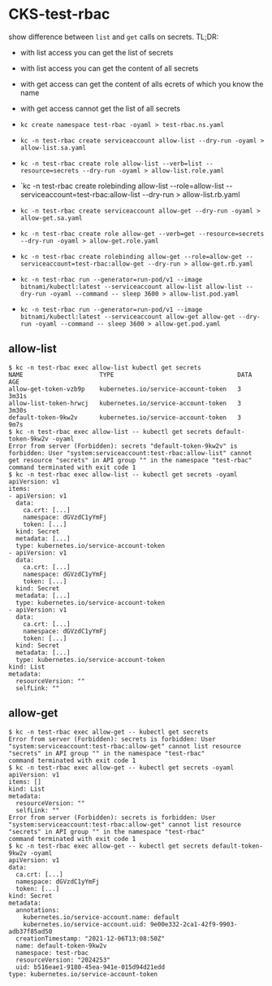# CKS-test-rbac
show difference between `list` and `get` calls on secrets.
TL;DR:
* with list access you can get the list of secrets
* with list access you can get the content of all secrets
* with get access can get the content of alls ecrets of which you know the name
* with get access cannot get the list of all secrets


* `kc create namespace test-rbac -oyaml > test-rbac.ns.yaml`

* `kc -n test-rbac create serviceaccount allow-list --dry-run -oyaml > allow-list.sa.yaml`
* `kc -n test-rbac create role allow-list --verb=list --resource=secrets --dry-run -oyaml > allow-list.role.yaml`
* `kc -n test-rbac create rolebinding allow-list --role=allow-list --serviceaccount=test-rbac:allow-list --dry-run > allow-list.rb.yaml

* `kc -n test-rbac create serviceaccount allow-get --dry-run -oyaml > allow-get.sa.yaml`
* `kc -n test-rbac create role allow-get --verb=get --resource=secrets --dry-run -oyaml > allow-get.role.yaml`
* `kc -n test-rbac create rolebinding allow-get --role=allow-get --serviceaccount=test-rbac:allow-get --dry-run > allow-get.rb.yaml`

* `kc -n test-rbac run --generator=run-pod/v1 --image bitnami/kubectl:latest --serviceaccount allow-list allow-list --dry-run -oyaml --command -- sleep 3600 > allow-list.pod.yaml`
* `kc -n test-rbac run --generator=run-pod/v1 --image bitnami/kubectl:latest --serviceaccount allow-get allow-get --dry-run -oyaml --command -- sleep 3600 > allow-get.pod.yaml`

## allow-list

```
$ kc -n test-rbac exec allow-list kubectl get secrets
NAME                     TYPE                                  DATA   AGE
allow-get-token-vzb9p    kubernetes.io/service-account-token   3      3m31s
allow-list-token-hrwcj   kubernetes.io/service-account-token   3      3m30s
default-token-9kw2v      kubernetes.io/service-account-token   3      9m7s
$ kc -n test-rbac exec allow-list -- kubectl get secrets default-token-9kw2v -oyaml
Error from server (Forbidden): secrets "default-token-9kw2v" is forbidden: User "system:serviceaccount:test-rbac:allow-list" cannot get resource "secrets" in API group "" in the namespace "test-rbac"
command terminated with exit code 1
$ kc -n test-rbac exec allow-list -- kubectl get secrets -oyaml
apiVersion: v1
items:
- apiVersion: v1
  data:
    ca.crt: [...]
    namespace: dGVzdC1yYmFj
    token: [...]
  kind: Secret
  metadata: [...]
  type: kubernetes.io/service-account-token
- apiVersion: v1
  data:
    ca.crt: [...]
    namespace: dGVzdC1yYmFj
    token: [...]
  kind: Secret
  metadata: [...]
  type: kubernetes.io/service-account-token
- apiVersion: v1
  data:
    ca.crt: [...]
    namespace: dGVzdC1yYmFj
    token: [...]
  kind: Secret
  metadata: [...]
  type: kubernetes.io/service-account-token
kind: List
metadata:
  resourceVersion: ""
  selfLink: ""

```
## allow-get
```
$ kc -n test-rbac exec allow-get -- kubectl get secrets
Error from server (Forbidden): secrets is forbidden: User "system:serviceaccount:test-rbac:allow-get" cannot list resource "secrets" in API group "" in the namespace "test-rbac"
command terminated with exit code 1
$ kc -n test-rbac exec allow-get -- kubectl get secrets -oyaml
apiVersion: v1
items: []
kind: List
metadata:
  resourceVersion: ""
  selfLink: ""
Error from server (Forbidden): secrets is forbidden: User "system:serviceaccount:test-rbac:allow-get" cannot list resource "secrets" in API group "" in the namespace "test-rbac"
command terminated with exit code 1
$ kc -n test-rbac exec allow-get -- kubectl get secrets default-token-9kw2v -oyaml
apiVersion: v1
data:
  ca.crt: [...]
  namespace: dGVzdC1yYmFj
  token: [...]
kind: Secret
metadata:
  annotations:
    kubernetes.io/service-account.name: default
    kubernetes.io/service-account.uid: 9e00e332-2ca1-42f9-9903-adb37f85ad50
  creationTimestamp: "2021-12-06T13:08:50Z"
  name: default-token-9kw2v
  namespace: test-rbac
  resourceVersion: "2024253"
  uid: b516eae1-9180-45ea-941e-015d94d21edd
type: kubernetes.io/service-account-token
```
